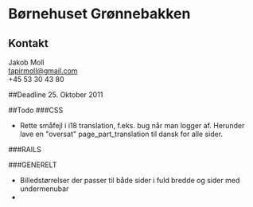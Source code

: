 # Børnehuset Grønnebakken

## Kontakt
Jakob Moll     
tapirmoll@gmail.com     
+45 53 30 43 80     

##Deadline
25\. Oktober 2011

##Todo
###CSS
* Rette småfejl i i18 translation, f.eks. bug når man logger af. Herunder lave en "oversat" page_part_translation til dansk for alle sider.

###RAILS

###GENERELT
* Billedstørrelser der passer til både sider i fuld bredde og sider med undermenubar
*
